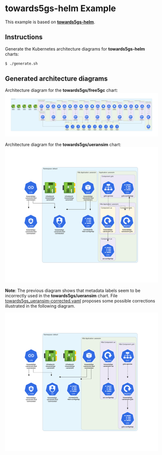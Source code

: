# towards5gs-helm Example

This example is based on **[towards5gs-helm](https://github.com/Orange-OpenSource/towards5gs-helm)**.

## Instructions

Generate the Kubernetes architecture diagrams for **towards5gs-helm** charts:
```sh
$ ./generate.sh
```

## Generated architecture diagrams

Architecture diagram for the  **towards5gs/free5gc** chart:
![towards5gs_free5gc.png](towards5gs_free5gc.png)

Architecture diagram for the **towards5gs/ueransim** chart:
![towards5gs_ueransim.png](towards5gs_ueransim.png)

**Note**: The previous diagram shows that metadata labels seem to be incorrectly used in the **towards5gs/ueransim** chart. File [towards5gs_ueransim-corrected.yaml](towards5gs_ueransim-corrected.yaml) proposes some possible corrections illustrated in the following diagram.

![towards5gs_ueransim-corrected.png](towards5gs_ueransim-corrected.png)
